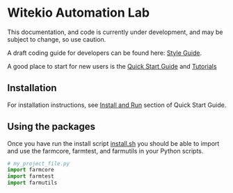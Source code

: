 # Witekio Automation Lab

This documentation, and code is currently under development, and may be subject to change, so use caution.

A draft coding guide for developers can be found here: [Style Guide](./docs/style-guide.md).

A good place to start for new users is the [Quick Start Guide](./docs/quick-start-guide/1-introduction.md) and [Tutorials](./docs/tutorials/1-tutorial-introduction.md)

## Installation

For installation instructions, see [Install and Run](./docs/quick-start-guide/2-install-and-run.md) section of Quick Start Guide.

## Using the packages

Once you have run the install script [install.sh](install.sh) you should be able to import and use the farmcore, farmtest, and farmutils in your Python scripts.

```python
# my_project_file.py
import farmcore
import farmtest
import farmutils
```
